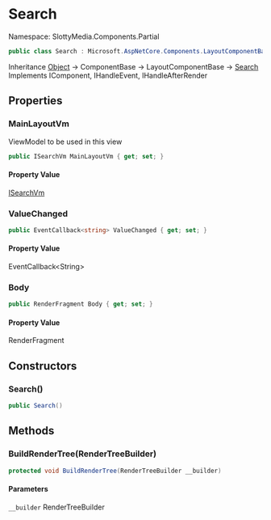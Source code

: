 # Search

Namespace: SlottyMedia.Components.Partial

```csharp
public class Search : Microsoft.AspNetCore.Components.LayoutComponentBase, Microsoft.AspNetCore.Components.IComponent, Microsoft.AspNetCore.Components.IHandleEvent, Microsoft.AspNetCore.Components.IHandleAfterRender
```

Inheritance [Object](https://docs.microsoft.com/en-us/dotnet/api/system.object) → ComponentBase → LayoutComponentBase → [Search](./slottymedia.components.partial.search.md)<br>
Implements IComponent, IHandleEvent, IHandleAfterRender

## Properties

### **MainLayoutVm**

ViewModel to be used in this view

```csharp
public ISearchVm MainLayoutVm { get; set; }
```

#### Property Value

[ISearchVm](./slottymedia.backend.viewmodel.interfaces.isearchvm.md)<br>

### **ValueChanged**

```csharp
public EventCallback<string> ValueChanged { get; set; }
```

#### Property Value

EventCallback&lt;String&gt;<br>

### **Body**

```csharp
public RenderFragment Body { get; set; }
```

#### Property Value

RenderFragment<br>

## Constructors

### **Search()**

```csharp
public Search()
```

## Methods

### **BuildRenderTree(RenderTreeBuilder)**

```csharp
protected void BuildRenderTree(RenderTreeBuilder __builder)
```

#### Parameters

`__builder` RenderTreeBuilder<br>

